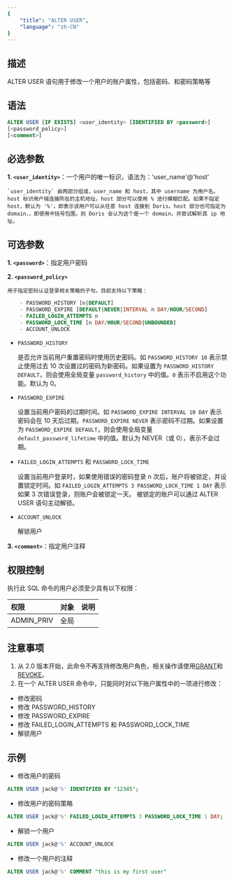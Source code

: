 ```yaml
---
{
    "title": "ALTER USER",
    "language": "zh-CN"
}
---
```


<!--
Licensed to the Apache Software Foundation (ASF) under one
or more contributor license agreements.  See the NOTICE file
distributed with this work for additional information
regarding copyright ownership.  The ASF licenses this file
to you under the Apache License, Version 2.0 (the
"License"); you may not use this file except in compliance
with the License.  You may obtain a copy of the License at

  http://www.apache.org/licenses/LICENSE-2.0

Unless required by applicable law or agreed to in writing,
software distributed under the License is distributed on an
"AS IS" BASIS, WITHOUT WARRANTIES OR CONDITIONS OF ANY
KIND, either express or implied.  See the License for the
specific language governing permissions and limitations
under the License.
-->
## 描述

ALTER USER 语句用于修改一个用户的账户属性，包括密码、和密码策略等

## 语法

```sql
ALTER USER [IF EXISTS] <user_identity> [IDENTIFIED BY <password>]
[<password_policy>]
[<comment>]
```

## 必选参数

**1. `<user_identity>`**：一个用户的唯一标识，语法为：'user_name'@'host'
    
    `user_identity` 由两部分组成，user_name 和 host，其中 username 为用户名。host 标识用户端连接所在的主机地址。host 部分可以使用 % 进行模糊匹配。如果不指定 host，默认为 '%'，即表示该用户可以从任意 host 连接到 Doris。host 部分也可指定为 domain，，即使用中括号包围，则 Doris 会认为这个是一个 domain，并尝试解析其 ip 地址。

## 可选参数

**1. `<password>`**：指定用户密码

**2. `<password_policy>`**

    用于指定密码认证登录相关策略的子句，目前支持以下策略：

```sql
    - PASSWORD_HISTORY [n|DEFAULT]
    - PASSWORD_EXPIRE [DEFAULT|NEVER|INTERVAL n DAY/HOUR/SECOND]
    - FAILED_LOGIN_ATTEMPTS n
    - PASSWORD_LOCK_TIME [n DAY/HOUR/SECOND|UNBOUNDED]
    - ACCOUNT_UNLOCK
```

- `PASSWORD_HISTORY`

    是否允许当前用户重置密码时使用历史密码。如 `PASSWORD_HISTORY 10` 表示禁止使用过去 10 次设置过的密码为新密码。如果设置为 `PASSWORD_HISTORY DEFAULT`，则会使用全局变量 `password_history` 中的值。`0` 表示不启用这个功能。默认为 0。

- `PASSWORD_EXPIRE`

    设置当前用户密码的过期时间。如 `PASSWORD_EXPIRE INTERVAL 10 DAY` 表示密码会在 10 天后过期。`PASSWORD_EXPIRE NEVER` 表示密码不过期。如果设置为 `PASSWORD_EXPIRE DEFAULT`，则会使用全局变量 `default_password_lifetime` 中的值。默认为 NEVER（或 0），表示不会过期。

- `FAILED_LOGIN_ATTEMPTS` 和 `PASSWORD_LOCK_TIME`

    设置当前用户登录时，如果使用错误的密码登录 n 次后，账户将被锁定，并设置锁定时间。如 `FAILED_LOGIN_ATTEMPTS 3 PASSWORD_LOCK_TIME 1 DAY` 表示如果 3 次错误登录，则账户会被锁定一天。
    被锁定的账户可以通过 ALTER USER 语句主动解锁。

- `ACCOUNT_UNLOCK` 

    解锁用户

**3. `<comment>`**：指定用户注释

## 权限控制

执行此 SQL 命令的用户必须至少具有以下权限：

| 权限          | 对象          | 说明            |
|:------------|:------------|:--------------|
| ADMIN_PRIV | 全局 |  |

## 注意事项

1. 从 2.0 版本开始，此命令不再支持修改用户角色，相关操作请使用[GRANT](./GRANT.md)和[REVOKE](./REVOKE.md)。
2. 在一个 ALTER USER 命令中，只能同时对以下账户属性中的一项进行修改：
- 修改密码
- 修改 PASSWORD_HISTORY
- 修改 PASSWORD_EXPIRE
- 修改 FAILED_LOGIN_ATTEMPTS 和 PASSWORD_LOCK_TIME
- 解锁用户

## 示例

- 修改用户的密码

```sql
ALTER USER jack@'%' IDENTIFIED BY "12345";
```
    
- 修改用户的密码策略

```sql
ALTER USER jack@'%' FAILED_LOGIN_ATTEMPTS 3 PASSWORD_LOCK_TIME 1 DAY;
```
    
- 解锁一个用户

```sql
ALTER USER jack@'%' ACCOUNT_UNLOCK
```

- 修改一个用户的注释
    
```sql
ALTER USER jack@'%' COMMENT "this is my first user"
```

